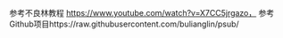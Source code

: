 参考不良林教程 https://www.youtube.com/watch?v=X7CC5jrgazo，
参考Github项目https://raw.githubusercontent.com/bulianglin/psub/
